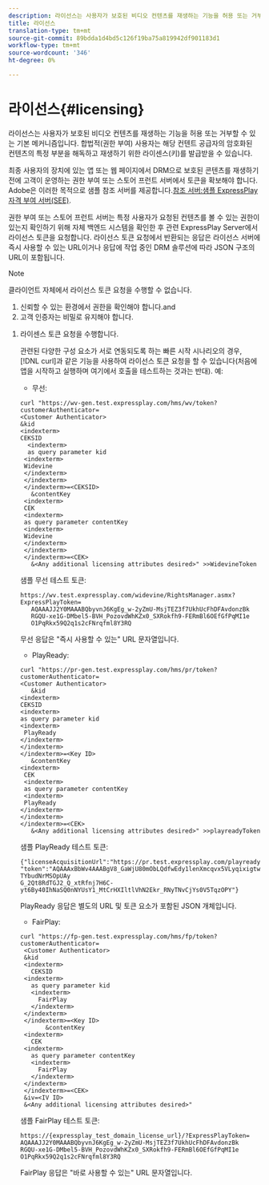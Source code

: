 ```yaml
---
description: 라이선스는 사용자가 보호된 비디오 컨텐츠를 재생하는 기능을 허용 또는 거부할 수 있는 기본 메커니즘입니다. 합법적(권한 부여) 사용자는 해당 컨텐트 공급자의 암호화된 컨텐츠의 특정 부분을 해독하고 재생하기 위한 라이센스(키)를 발급받을 수 있습니다.
title: 라이선스
translation-type: tm+mt
source-git-commit: 89bdda1d4bd5c126f19ba75a819942df901183d1
workflow-type: tm+mt
source-wordcount: '346'
ht-degree: 0%

---
```



# 라이선스{#licensing}

라이선스는 사용자가 보호된 비디오 컨텐츠를 재생하는 기능을 허용 또는 거부할 수 있는 기본 메커니즘입니다. 합법적(권한 부여) 사용자는 해당 컨텐트 공급자의 암호화된 컨텐츠의 특정 부분을 해독하고 재생하기 위한 라이센스(키)를 발급받을 수 있습니다.

최종 사용자의 장치에 있는 앱 또는 웹 페이지에서 DRM으로 보호된 콘텐츠를 재생하기 전에 고객이 운영하는 권한 부여 또는 스토어 프런트 서버에서 토큰을 확보해야 합니다. Adobe은 이러한 목적으로 샘플 참조 서버를 제공합니다.[참조 서버:샘플 ExpressPlay 자격 부여 서버(SEE)](../../multi-drm-workflows/feature-topics/sees-reference-server.md).

권한 부여 또는 스토어 프런트 서버는 특정 사용자가 요청된 컨텐츠를 볼 수 있는 권한이 있는지 확인하기 위해 자체 백엔드 시스템을 확인한 후 관련 ExpressPlay Server에서 라이선스 토큰을 요청합니다. 라이선스 토큰 요청에서 반환되는 응답은 라이선스 서버에 즉시 사용할 수 있는 URL이거나 응답에 작업 중인 DRM 솔루션에 따라 JSON 구조의 URL이 포함됩니다.

>[!NOTE]
>
>클라이언트 자체에서 라이선스 토큰 요청을 수행할 수 없습니다.
>1. 신뢰할 수 있는 환경에서 권한을 확인해야 합니다.and
>1. 고객 인증자는 비밀로 유지해야 합니다.


1. 라이센스 토큰 요청을 수행합니다.

   관련된 다양한 구성 요소가 서로 연동되도록 하는 빠른 시작 시나리오의 경우, [!DNL curl]과 같은 기능을 사용하여 라이선스 토큰 요청을 할 수 있습니다(처음에 앱을 시작하고 실행하며 여기에서 호출을 테스트하는 것과는 반대). 예:

   * 무선:

   ```
   curl "https://wv-gen.test.expressplay.com/hms/wv/token?customerAuthenticator= 
   <Customer Authenticator> 
   &kid 
   <indexterm>
   CEKSID 
     <indexterm>
     as query parameter kid 
    <indexterm>
    Widevine 
    </indexterm> 
    </indexterm> 
    </indexterm>=<CEKSID> 
      &contentKey 
    <indexterm>
    CEK 
    <indexterm>
    as query parameter contentKey 
    <indexterm>
    Widevine 
    </indexterm> 
    </indexterm> 
    </indexterm>=<CEK> 
      &<Any additional licensing attributes desired>" >>WidevineToken 
   ```

   샘플 무선 테스트 토큰:

   ```
   https://wv.test.expressplay.com/widevine/RightsManager.asmx?ExpressPlayToken= 
      AQAAAJJ2Y0MAAABQbyvnJ6KgEg_w-2yZmU-MsjTEZ3f7UkhUcFhDFAvdonzBk 
      RGQU-xe1G-DMbel5-BVH_PozovdWhKZx0_SXRokfh9-FERmBl6OEfGfPqMI1e 
      O1PqRkx59Q2q1s2cFNrqfml8Y3RQ 
   ```

   무선 응답은 &quot;즉시 사용할 수 있는&quot; URL 문자열입니다.

   * PlayReady:

   ```
   curl "https://pr-gen.test.expressplay.com/hms/pr/token?customerAuthenticator= 
   <Customer Authenticator> 
      &kid 
   <indexterm>
   CEKSID 
   <indexterm>
   as query parameter kid 
   <indexterm>
    PlayReady 
   </indexterm> 
   </indexterm> 
   </indexterm>=<Key ID> 
      &contentKey 
   <indexterm>
    CEK 
    <indexterm>
    as query parameter contentKey 
    <indexterm>
    PlayReady 
   </indexterm> 
   </indexterm> 
   </indexterm>=<CEK> 
      &<Any additional licensing attributes desired>" >>playreadyToken
   ```

   샘플 PlayReady 테스트 토큰:

   ```
   {"licenseAcquisitionUrl":"https://pr.test.expressplay.com/playready/RightsManager.asmx", 
   "token":"AQAAAxBbWv4AAABgV8_GaWjU80mObLQdfwEdy1lenXmcqvx5VLyqixigtwXLthzjPxq9QDT-TYbudNrMSOpUAy 
   G_2Qt8RdTGJ2_Q_xtRfnj7H6C-yt6By40IhNaSQ0nNYUsY1_MtCrHXIltlVhN2Ekr_RNyTNvCjYs0V5TqzOPY"} 
   ```

   PlayReady 응답은 별도의 URL 및 토큰 요소가 포함된 JSON 개체입니다.

   * FairPlay:

   ```
   curl "https://fp-gen.test.expressplay.com/hms/fp/token?customerAuthenticator= 
    <Customer Authenticator> 
    &kid 
    <indexterm>
      CEKSID 
    <indexterm>
      as query parameter kid 
      <indexterm>
        FairPlay 
      </indexterm> 
    </indexterm> 
    </indexterm>=<Key ID> 
          &contentKey 
    <indexterm>
      CEK 
    <indexterm>
      as query parameter contentKey 
      <indexterm>
        FairPlay 
      </indexterm> 
    </indexterm> 
    </indexterm>=<CEK> 
    &iv=<IV ID> 
    &<Any additional licensing attributes desired>"
   ```

   샘플 FairPlay 테스트 토큰:

   ```
   https://{expressplay_test_domain_license_url}/?ExpressPlayToken= 
   AQAAAJJ2Y0MAAABQbyvnJ6KgEg_w-2yZmU-MsjTEZ3f7UkhUcFhDFAvdonzBk 
   RGQU-xe1G-DMbel5-BVH_PozovdWhKZx0_SXRokfh9-FERmBl6OEfGfPqMI1e 
   O1PqRkx59Q2q1s2cFNrqfml8Y3RQ
   ```

   FairPlay 응답은 &quot;바로 사용할 수 있는&quot; URL 문자열입니다.
